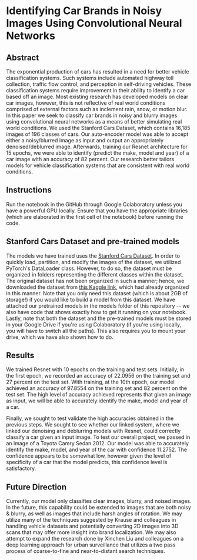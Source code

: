# Identifying Car Brands in Noisy Images Using Convolutional Neural Networks

## Abstract

The exponential production of cars has resulted in a need for better vehicle classification systems. Such systems include automated highway toll collection, traffic flow control, and perception in self-driving vehicles. These classification systems require improvement in their ability to identify a car based off an image. Most existing research has developed models on clear car images, however, this is not reflective of real world conditions comprised of external factors such as inclement rain, snow, or motion blur. In this paper we seek to classify car brands in noisy and blurry images using convolutional neural networks as a means of better simulating real world conditions. We used the Stanford Cars Dataset, which contains 16,185 images of 196 classes of cars. Our auto-encoder model was able to accept either a noisy/blurred image as input and output an appropriately denoised/deblurred image. Afterwards, training our Resnet architecture for 15 epochs, we were able to identify (predict the make, model and year) of a car image with an accuracy of 82 percent. Our research better tailors models for vehicle classification systems that are consistent with real world conditions.

## Instructions

Run the notebook in the GitHub through Google Colaboratory unless you have a powerful GPU locally. Ensure that you have the appropriate libraries (which are elaborated in the first cell of the notebook) before running the code. 

## Stanford Cars Dataset and pre-trained models

The models we have trained uses the [Stanford Cars Dataset](https://ai.stanford.edu/~jkrause/cars/car_dataset.html "Stanford Cars Dataset"). In order to quickly load, partition, and modify the images of the dataset, we utilized PyTorch's DataLoader class. However, to do so, the dataset must be organized in folders representing the different classes within the dataset. The original dataset has not been organized in such a manner; hence, we downloaded the dataset from [this Kaggle link](https://www.kaggle.com/datasets/jessicali9530/stanford-cars-dataset "Kaggle Dataset Link"), which had already organized in this manner. Note that you only need this dataset (which is about 2GB of storage!) if you would like to build a model from this dataset. We have attached our pretrained models in the models folder of this repository -- we also have code that shows exactly how to get it running on your notebook. Lastly, note that both the dataset and the pre-trained models must be stored in your Google Drive if you're using Colaboratory (if you're using locally, you will have to switch all the paths). This also requires you to mount your drive, which we have  also shown how to do.

## Results
We trained Resnet with 10 epochs on the training and test sets. Initially, in the first epoch, we recorded an accuracy of 22.0956 on the training set and 27 percent on the test set. With training, at the 10th epoch, our model achieved an accuracy of 97.8554 on the training set and 82 percent on the test set. The high level of accuracy achieved represents that given an image as input, we will be able to accurately identify the make, model and year of a car.

Finally, we sought to test validate the high accuracies obtained in the previous steps. We sought to see whether our linked system, where we linked our denoising and deblurring models with Resnet, could correctly classify a car given an input image. To test our overall project, we passed in an image of a Toyota Camry Sedan 2012. Our model was able to accurately identify the make, model, and year of the car with confidence 11.2752. The confidence appears to be somewhat low, however given the level of specificity of a car that the model predicts, this confidence level is satisfactory.

## Future Direction
Currently, our model only classifies clear images, blurry, and noised images. In the future, this capability could be extended to images that are both noisy & blurry, as well as images that include harsh angles of rotation. We may utilize many of the techniques suggested by Krause and colleagues in handling vehicle datasets and potentially converting 2D images into 3D scans that may offer more insight into brand localization. We may also attempt to expand the research done by Xinchen Liu and colleagues on a deep learning approach for urban surveillance that utilizes a two pass process of coarse-to-fine and near-to-distant search techniques.
